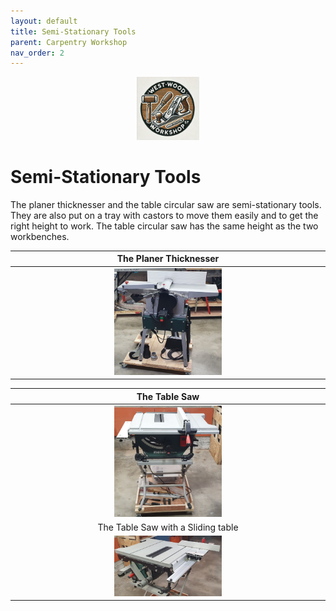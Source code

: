 ```yaml
---
layout: default
title: Semi-Stationary Tools
parent: Carpentry Workshop
nav_order: 2
---
```

<p align="center"> <img src="../media/www_logo.png" width="20%" height="20%"/> </p>

# Semi-Stationary Tools

The planer thicknesser and the table circular saw are semi-stationary tools.
They are also put on a tray with castors to move them easily and to get the right height to work.
The table circular saw has the same height as the two workbenches.


|                                                                      The Planer Thicknesser                                                                     |
|:---------------------------------------------------------------------------------------------------------------------------------------------------------------:|
| [<img alt="image" height="35%" src="/media/Planer Thicknesser.jpg" width="35%"/>](https://garlatti.github.io/media/Planer%20Thicknesser.jpg) |


|                                                                                    The Table Saw                                                                                    |
|:-----------------------------------------------------------------------------------------------------------------------------------------------------------------------------------:|
|             [<img alt="image" height="35%" src="/media/Semi-Stationary Table Saw.jpg" width="35%"/>](https://garlatti.github.io/media/Semi-Stationary%20Table%20Saw.jpg)            |
|                                                                          The Table Saw with a Sliding table                                                                         |
| [<img alt="image" height="35%" src="/media/Semi-Stationary Table Saw_1.jpg" width="35%"/>](https://garlatti.github.io/media/Semi-Stationary%20Table%20Saw_1.jpg) |
